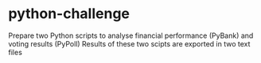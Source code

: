 # python-challenge

Prepare two Python scripts to analyse financial performance (PyBank) and voting results (PyPoll)
Results of these two scipts are exported in two text files